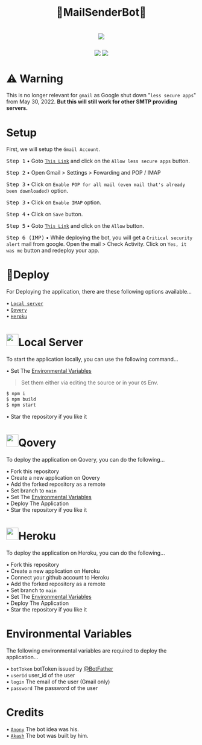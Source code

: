 # <h1 align="center">🚀MailSenderBot📩</h1>
# <p align="center"><a href="https://github.com/BLUE-DEVIL1134/MailServerBot"><img src="https://github-readme-stats.vercel.app/api/pin?username=BLUE-DEVIL1134&show_icons=true&theme=dracula&hide_border=true&repo=MailServerBot"></a></p>
<p align="center">
<a href="https://github.com/BLUE-DEVIL1134/MailSenderBot"><img src="https://hits.seeyoufarm.com/api/count/incr/badge.svg?url=https%3A%2F%2Fgithub.com%2FBLUE-DEVIL1134%2FMailSenderBot%2F&count_bg=%232100FF&title_bg=%2300BBFF&icon=github.svg&icon_color=%23000000&title=Views&edge_flat=false" /></a>
<img src="https://img.shields.io/badge/Version-1.0.0-blueviolet?&logo=github&style=flat" />
</p>

# :warning: Warning
This is no longer relevant for `gmail` as Google shut down "`less secure apps`" from May 30, 2022. **But this will still work for other SMTP providing servers.**

# Setup
First, we will setup the `Gmail Account`.

<kbd>Step 1</kbd> • Goto [`This Link`](https://myaccount.google.com/u/0/lesssecureapps) and click on the `Allow less secure apps` button.

<kbd>Step 2</kbd> • Open Gmail > Settings > Fowarding and POP / IMAP

<kbd>Step 3</kbd> • Click on `Enable POP for all mail (even mail that's already been downloaded)` option.

<kbd>Step 3</kbd> • Click on `Enable IMAP` option.

<kbd>Step 4</kbd> • Click on `Save` button.

<kbd>Step 5</kbd> • Goto [`This Link`](https://accounts.google.com/b/0/DisplayUnlockCaptcha) and click on the `Allow` button.

<kbd>Step 6 (IMP)</kbd> • While deploying the bot, you will get a `Critical security alert` mail from google. Open the mail > Check Activity. Click on `Yes, it was me` button and redeploy your app.


# 🚀Deploy
For Deploying the application, there are these following options available...

• [`Local server`](#local-server)<br>
• [`Qovery`](#qovery)<br>
• [`Heroku`](#heroku)


# <img height="32px" src="https://user-images.githubusercontent.com/593151/82310296-7c85ba80-99c4-11ea-88c2-8e6452885e6a.png" />Local Server
To start the application locally, you can use the following command...

• Set The [Environmental Variables](#environmental-variables)<br>
>Set them either via editing the source or in your `OS` Env.
```bash
$ npm i
$ npm build
$ npm start
```
• Star the repository if you like it

# <img height="32px" src="https://uploads-ssl.webflow.com/5de176bfd41c9b0a91bbb0a4/5df74bc4b0ebe7619e4cd55a_qovery_logo_square_dark_margin_32.png" />Qovery
To deploy the application on Qovery, you can do the following...

• Fork this repository<br>
• Create a new application on Qovery<br>
• Add the forked repository as a remote<br>
• Set branch to `main`<br>
• Set The [Environmental Variables](#environmental-variables)<br>
• Deploy The Application<br>
• Star the repository if you like it

# <img height="32px" src="https://www.herokucdn.com/favicon.ico" />Heroku
To deploy the application on Heroku, you can do the following...

• Fork this repository<br>
• Create a new application on Heroku<br>
• Connect your github account to Heroku<br>
• Add the forked repository as a remote<br>
• Set branch to `main`<br>
• Set The [Environmental Variables](#environmental-variables)<br>
• Deploy The Application<br>
• Star the repository if you like it

# Environmental Variables
The following environmental variables are required to deploy the application...

• `botToken` botToken issued by [@BotFather](https://telegram.dog/BotFather)<br>
• `userId` user_id of the user<br>
• `login` The email of the user (Gmail only)<br>
• `password` The password of the user

# Credits
• [`Anony`](https://github.com/anonyindian) The bot idea was his.<br>
• [`Akash`](https://github.com/BLUE-DEVIL1134) The bot was built by him.
